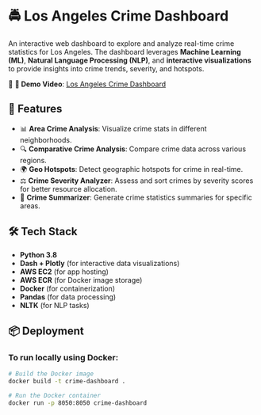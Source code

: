 # 🚔 **Los Angeles Crime Dashboard**

An interactive web dashboard to explore and analyze real-time crime statistics for Los Angeles. The dashboard leverages **Machine Learning (ML)**, **Natural Language Processing (NLP)**, and **interactive visualizations** to provide insights into crime trends, severity, and hotspots.

🔗 **📸 Demo Video**: [Los Angeles Crime Dashboard](https://drive.google.com/file/d/1CTCn4jtxZSflq7oKJ3U9HrCDrd7d3uDZ/view?usp=sharing)

## 🚀 **Features**

- 📊 **Area Crime Analysis**: Visualize crime stats in different neighborhoods.
- 🔍 **Comparative Crime Analysis**: Compare crime data across various regions.
- 🌍 **Geo Hotspots**: Detect geographic hotspots for crime in real-time.
- ⚖️ **Crime Severity Analyzer**: Assess and sort crimes by severity scores for better resource allocation.
- 📝 **Crime Summarizer**: Generate crime statistics summaries for specific areas.

## 🛠️ **Tech Stack**

- **Python 3.8**
- **Dash + Plotly** (for interactive data visualizations)
- **AWS EC2** (for app hosting)
- **AWS ECR** (for Docker image storage)
- **Docker** (for containerization)
- **Pandas** (for data processing)
- **NLTK** (for NLP tasks)

## 📦 **Deployment**

### To run locally using Docker:

```bash
# Build the Docker image
docker build -t crime-dashboard .

# Run the Docker container
docker run -p 8050:8050 crime-dashboard
```


